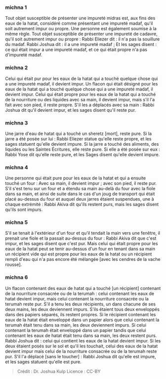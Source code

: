 
### michna 1
Tout objet susceptible de présenter une impureté midras est, aux fins des eaux de la hatat, considéré comme présentant une impureté madaf, qu'il soit autrement impur ou propre. Une personne est également soumise à la même règle. Tout objet susceptible de présenter une impureté de cadavre, qu'il soit autrement impur ou propre : Rabbi Eliezer dit : il n'a pas la souillure du madaf. Rabbi Joshua dit : il a une impureté madaf ; Et les sages disent : ce qui était impur a une impureté madaf, et ce qui était propre n'a pas d'impureté madaf.

### michna 2
Celui qui était pur pour les eaux de la hatat qui a touché quelque chose qui a une impureté madaf, il devient impur. Un flacon qui était désigné pour les eaux de la hatat qui a touché quelque chose qui a une impureté madaf, il devient impur. Celui qui était propre pour les eaux de la hatat qui a touché de la nourriture ou des liquides avec sa main, il devient impur, mais s'il l'a fait avec son pied, il reste propre. S'il les a déplacés avec sa main : Rabbi Joshua dit qu'il devient impur, et les sages disent qu'il reste pur.

### michna 3
Une jarre d'eau de hatat qui a touché un sheretz [mort], reste pure. Si la jarre a été posée sur lui : Rabbi Eliezer statue qu'elle reste propre, et les sages statuent qu'elle devient impure. Si la jarre a touché des aliments, des liquides ou les Saintes Écritures, elle reste pure. Si elle a été posée sur eux : Rabbi Yose dit qu'elle reste pure, et les Sages disent qu'elle devient impure.

### michna 4
Une personne qui était pure pour les eaux de la hatat et qui a ensuite touché un four : Avec sa main, il devient impur ; avec son pied, il reste pur. S'il s'est tenu sur un four et a étendu sa main au-delà du four avec la fiole dans sa main, et ainsi de suite dans le cas d'un joug de transport qui était placé au-dessus du four et auquel deux jarres étaient suspendues, une à chaque extrémité : Rabbi Akiva dit qu'ils restent purs, mais les sages disent qu'ils sont impurs.

### michna 5
S'il se tenait à l'extérieur d'un four et qu'il tendait la main vers une fenêtre, il prenait une fiole et la passait au-dessus du four : Rabbi Akiva dit que c'est impur, et les sages disent que c'est pur. Mais celui qui était propre pour les eaux de la hatat peut se tenir au-dessus d'un four en tenant dans sa main un récipient vide qui est propre pour les eaux de la hatat ou un récipient rempli d'eau qui n'a pas encore été mélangée [avec les cendres de la vache rousse].

### michna 6
Un flacon contenant des eaux de hatat qui a touché [un récipient] contenant de la nourriture consacrée ou de la terumah : celui contenant les eaux de hatat devient impur, mais celui contenant la nourriture consacrée ou la terumah reste pur. S'il a tenu les deux récipients, un dans chacune de ses deux mains, les deux deviennent impurs. S'ils étaient tous deux enveloppés dans des papiers séparés, ils restent propres. Si le récipient contenant les eaux de la hatat était enveloppé dans un papier alors que celui contenant la terumah était tenu dans sa main, les deux deviennent impurs. Si celui contenant la terumah était enveloppé dans un papier tandis que celui contenant les eaux de hatat était tenu dans sa main, les deux restent purs. Rabbi Joshua dit : celui qui contient les eaux de la hatat devient impur. Si les deux étaient posés sur le sol et qu'il les touchait, celui des eaux de la hatat devient impur mais celui de la nourriture consacrée ou de la terumah reste pur. S'il l'a déplacé [sans le toucher] : Rabbi Joshua dit qu'elle est impure, et les sages statuent qu'elle est pure.

>Crédit : Dr. Joshua Kulp
>Licence : CC-BY